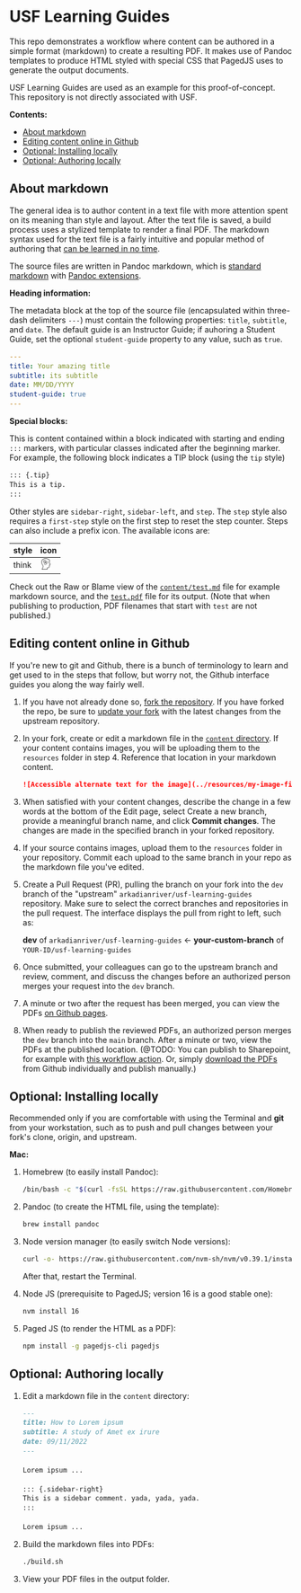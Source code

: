 # USF Learning Guides

This repo demonstrates a workflow where content can be authored
in a simple format (markdown) to create a resulting PDF.
It makes use of Pandoc templates to produce HTML styled with special CSS
that PagedJS uses to generate the output documents.

USF Learning Guides are used as an example for this proof-of-concept.
This repository is not directly associated with USF.

**Contents:**

-  [About markdown](#about-markdown)
-  [Editing content online in Github](#editing-content-online-in-github)
-  [Optional: Installing locally](#optional-installing-locally)
-  [Optional: Authoring locally](#optional-authoring-locally)

## About markdown

The general idea is to author content in a text file with more attention spent on its meaning
than style and layout.
After the text file is saved, a build process uses a stylized template to render a final PDF.
The markdown syntax used for the text file is a fairly intuitive and popular method of
authoring that [can be learned in no time](https://www.markdownguide.org/cheat-sheet/).

The source files are written in Pandoc markdown, which is
[standard markdown](https://daringfireball.net/projects/markdown/syntax)
with [Pandoc extensions](https://pandoc.org/MANUAL.html#pandocs-markdown).

**Heading information:**

The metadata block at the top of the source file
(encapsulated within three-dash delimiters `---`)
must contain the following properties:
`title`, `subtitle`, and `date`.
The default guide is an Instructor Guide;
if auhoring a Student Guide, set the optional
`student-guide` property to any value, such as `true`.

```yaml
---
title: Your amazing title
subtitle: its subtitle
date: MM/DD/YYYY
student-guide: true
---
```

**Special blocks:**

This is content contained within a block indicated with starting
and ending `:::` markers, with particular classes indicated after
the beginning marker. For example, the following block indicates
a TIP block (using the `tip` style)

```markdown
::: {.tip}
This is a tip.
:::
```

Other styles are `sidebar-right`, `sidebar-left`, and `step`.
The `step` style also requires a `first-step` style on the first
step to reset the step counter.
Steps can also include a prefix icon. The available icons are:

|style|icon|
|---|---|
|think|<img src="resources/thinking-svgrepo-com.svg" width="20" height="20"/>|

Check out the Raw or Blame view of the [`content/test.md`](content/test.md) file for example markdown source,
and the [`test.pdf`](https://arkadianriver.github.io/usf-learning-guides/test.pdf) file for its output.
(Note that when publishing to production, PDF filenames that start with `test` are not published.)


## Editing content online in Github

If you're new to git and Github, there is a bunch of terminology to learn and get used to
in the steps that follow, but worry not, the Github interface guides you along the way fairly well.

1.  If you have not already done so,
    [fork the repository](https://github.com/arkadianriver/usf-learning-guides/fork).
    If you have forked the repo, be sure to
    [update your fork](https://docs.github.com/en/pull-requests/collaborating-with-pull-requests/working-with-forks/syncing-a-fork)
    with the latest changes from the upstream repository.

1.  In your fork, create or edit a markdown file in the [`content` directory](content).
    If your content contains images, you will be uploading them to the
    `resources` folder in step 4. Reference that location in your markdown
    content.
    
    ```markdown
    ![Accessible alternate text for the image](../resources/my-image-filename.png)
    ```

1.  When satisfied with your content changes,
    describe the change in a few words at the bottom of the Edit page,
    select Create a new branch,
    provide a meaningful branch name, and click **Commit changes**.
    The changes are made in the specified branch in your forked repository.

1.  If your source contains images, upload them to the `resources` folder in your repository.
    Commit each upload to the same branch in your repo as the markdown file you've edited.

1.  Create a Pull Request (PR), pulling the branch on your fork into the
    `dev` branch of the "upstream" `arkadianriver/usf-learning-guides` repository.
    Make sure to select the correct branches and repositories in the pull request.
    The interface displays the pull from right to left, such as:
    
    **dev** of `arkadianriver/usf-learning-guides` ← **your-custom-branch** of `YOUR-ID/usf-learning-guides`
    
1.  Once submitted, your colleagues can go to the upstream branch and review, comment, and
    discuss the changes before an authorized person merges your request into the
    `dev` branch.

1.  A minute or two after the request has been merged, you can view the PDFs
    [on Github pages](https://arkadianriver.github.io/usf-learning-guides/).

1.  When ready to publish the reviewed PDFs, an authorized person
    merges the `dev` branch into the `main` branch.
    After a minute or two, view the PDFs at the published location.
    (@TODO: You can publish to Sharepoint, for example with
    [this workflow action](https://github.com/marketplace/actions/publish-to-sharepoint).
    Or, simply [download the PDFs](https://github.com/arkadianriver/usf-learning-guides/blob/gh-pages/test.pdf)
    from Github individually and publish manually.)


## Optional: Installing locally

Recommended only if you are comfortable with using the Terminal and **git** from your workstation,
such as to push and pull changes between your fork's clone, origin, and upstream.

**Mac:**

1.  Homebrew (to easily install Pandoc):

    ```bash
    /bin/bash -c "$(curl -fsSL https://raw.githubusercontent.com/Homebrew/install/HEAD/install.sh)"
    ```

1.  Pandoc (to create the HTML file, using the template):

    ```bash
    brew install pandoc
    ```

1.  Node version manager (to easily switch Node versions):

    ```bash
    curl -o- https://raw.githubusercontent.com/nvm-sh/nvm/v0.39.1/install.sh | bash
    ```

    After that, restart the Terminal.

1.  Node JS (prerequisite to PagedJS; version 16 is a good stable one):

    ```bash
    nvm install 16
    ```

1.  Paged JS (to render the HTML as a PDF):

    ```bash
    npm install -g pagedjs-cli pagedjs
    ```

## Optional: Authoring locally

1.  Edit a markdown file in the `content` directory:

    ```markdown
    ---
    title: How to Lorem ipsum
    subtitle: A study of Amet ex irure
    date: 09/11/2022
    ---

    Lorem ipsum ...

    ::: {.sidebar-right}
    This is a sidebar comment. yada, yada, yada.
    :::

    Lorem ipsum ...
    ```

1.  Build the markdown files into PDFs:

    ```bash
    ./build.sh
    ```

1.  View your PDF files in the output folder.


